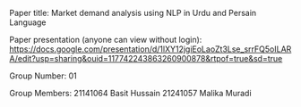 

Paper title:
Market demand analysis using NLP in Urdu and Persain Language


Paper presentation (anyone can view without login):
https://docs.google.com/presentation/d/1lXY12jgiEoLaoZt3Lse_srrFQ5oILARA/edit?usp=sharing&ouid=117742243863260900878&rtpof=true&sd=true


Group Number:
01


Group Members:
21141064 Basit Hussain
21241057 Malika Muradi
